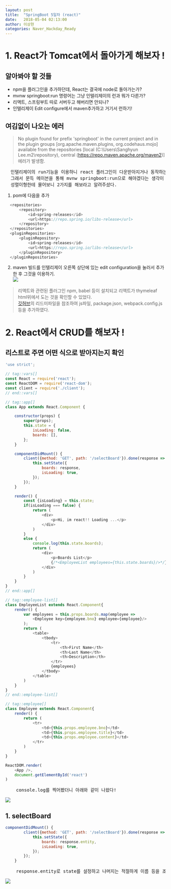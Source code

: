 ```yaml
---
layout: post
title:  "SpringBoot 5일차 (react)"
date:   2018-05-04 02:13:00
author: 이상현
categories: Naver_Hackday_Ready
---
```


# 1. React가 Tomcat에서 돌아가게 해보자 !
## 알아봐야 할 것들
- npm을 플러그인을 추가하던데, React는 결국에 node로 돌아가는가?
- mvnw springboot:run 명령어는 그냥 인텔리제이의 런과 뭐가 다른가?
- 리액트, 스프링부트 따로 서버두고 해버리면 안되나?
- 인텔리제이 Edit configure에서 maven추가하고 거기서 런하기!

## 여김없이 나오는 에러
> No plugin found for prefix 'springboot' in the current project and in the plugin groups [org.apache.maven.plugins, org.codehaus.mojo] available from the repositories [local (C:\Users\Sanghyun Lee\.m2\repository), central (https://repo.maven.apache.org/maven2)] 에러가 발생함.
<pre>
  인텔리제이의 run기능을 이용하니 react 플러그인이 다운받아지거나 동작하는 콘솔로그가 보이지 않았다.
  그래서 문득 메이븐을 통해 mvnw springboot:run으로 해야겠다는 생각이 들었지만, 위와 같은 오류가 발생하였다.
  성렬이형한테 물어보니 2가지를 해보라고 알려주셨다.
</pre>
1. pom에 다음을 추가 <br>
```js
  <repositories>
      <repository>
          <id>spring-releases</id>
          <url>https://repo.spring.io/libs-release</url>
      </repository>
  </repositories>
  <pluginRepositories>
      <pluginRepository>
          <id>spring-releases</id>
          <url>https://repo.spring.io/libs-release</url>
      </pluginRepository>
  </pluginRepositories>
```

2. maven 빌드를 인텔리제이 오른쪽 상단에 있는 edit configuration을 눌러서 추가한 후 그것을 이용하기. <br>
<img src="{{ site.baseurl }}/assets/postImages/20180504/maven.jpg"> <br>

> 리액트와 관련된 플러그인 npm, babel 등이 설치되고 리액트가 thymeleaf html위에서 도는 것을 확인할 수 있었다. <br>
> [깃허브]("https://github.com/phpbae/spring-boot-react")의 리드미파일을 참조하여 js파일, package.json, webpack.config.js등을 추가하였다. <br>

# 2. React에서 CRUD를 해보자 !
## 리스트로 주면 어떤 식으로 받아지는지 확인
```js
'use strict';

// tag::vars[]
const React = require('react');
const ReactDOM = require('react-dom');
const client = require('./client');
// end::vars[]

// tag::app[]
class App extends React.Component {

	constructor(props) {
		super(props);
		this.state = {
			isLoading: false,
			boards: [],
		};
	}

	componentDidMount() {
		client({method: 'GET', path: '/selectBoard'}).done(response => {
			this.setState({
				boards: response,
				isLoading: true,
			});
		});
	}

	render() {
		const {isLoading} = this.state;
		if(isLoading === false) {
            return (
                <div>
                    <p>Hi, im react!! Loading ...</p>
                </div>
            )
		}
		else {
			console.log(this.state.boards);
			return (
				<div>
					<p>Boards List</p>
					{/*<EmployeeList employees={this.state.boards}/>*/}
				</div>
			)
        }
	}
}
// end::app[]

// tag::employee-list[]
class EmployeeList extends React.Component{
	render() {
		var employees = this.props.boards.map(employee =>
			<Employee key={employee.bno} employee={employee}/>
		);
		return (
			<table>
				<tbody>
					<tr>
						<th>First Name</th>
						<th>Last Name</th>
						<th>Description</th>
					</tr>
					{employees}
				</tbody>
			</table>
		)
	}
}
// end::employee-list[]

// tag::employee[]
class Employee extends React.Component{
	render() {
		return (
			<tr>
				<td>{this.props.employee.bno}</td>
				<td>{this.props.employee.title}</td>
				<td>{this.props.employee.content}</td>
			</tr>
		)
	}
}

ReactDOM.render(
	<App />,
	document.getElementById('react')
)
```
<pre>
	console.log를 찍어봤더니 아래와 같이 나왔다!
</pre>
<img src="{{ site.baseurl }}/assets/postImages/20180504/select.jpg"> <br>

## 1. selectBoard
```js
componentDidMount() {
		client({method: 'GET', path: '/selectBoard'}).done(response => {
			this.setState({
				boards: response.entity,
				isLoading: true,
			});
		});
	}
```
<pre>
	response.entity로 state를 설정하고 나머지는 적절하게 이름 등을 조절하여 확인을 해봤다.
</pre>
<img src="{{ site.baseurl }}/assets/postImages/20180504/selectBoard.jpg"> <br>
